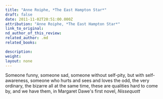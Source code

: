 ```yaml
---
title: "Anne Roiphe, *The East Hampton Star*"
draft: false
date: 2011-11-02T20:51:00.000Z
attribution: "Anne Roiphe, *The East Hampton Star*"
link_to_original:
nd_author_of_this_review:
related_author: .md
related_books:

description:
weight:
layout: none
---
```

Someone funny, someone sad, someone without self-pity, but with self-awareness, someone who hurts and sees and loves the odd, the very ordinary, the bizarre all at the same time, these are qualities hard to come by, and we have them, in Margaret Dawe's first novel, *Nissequott*

